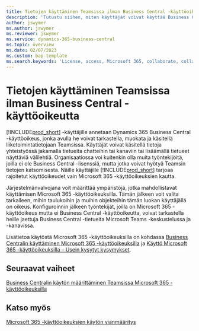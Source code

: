 ```yaml
---
title: Tietojen käyttäminen Teamsissa ilman Business Central -käyttöoikeutta
description: 'Tutustu siihen, miten käyttäjät voivat käyttää Business Central -tietoj Microsoft Teams -keskusteluissa ja -kanavissa, vain Microsoft 365 -käyttöoikeudella, mutta ilman Business Central -käyttöoikeutta.'
author: jswymer
ms.author: jswymer
ms.reviewer: jswymer
ms.service: dynamics-365-business-central
ms.topic: overview
ms.date: 02/07/2023
ms.custom: bap-template
ms.search.keywords: 'License, access, Microsoft 365, collaborate, collaboration, Teams, Microsoft Teams'
---
```


# Tietojen käyttäminen Teamsissa ilman Business Central -käyttöoikeutta

[!INCLUDE[prod_short](includes/prod_short.md)] -käyttäjille annetaan Dynamics 365 Business Central -käyttöoikeus, jonka avulla he voivat tarkastella, muokata ja käsitellä liiketoimintatietojaan Teamsissa. Käyttäjät voivat käsitellä tietoja yhteistyössä jakamalla tietueita chatteihin tai kanaviin tai lisäämällä tietueet näyttäviä välilehtiä. Organisaatiossa voi kuitenkin olla muita työntekijöitä, joilla ei ole Business Central -lisenssiä, mutta jotka voivat hyötyä Teamsin tietojen katsomisesta. Näille käyttäjille [!INCLUDE[prod_short](includes/prod_short.md)] tarjoaa rajoitetut käyttöoikeudet vain Microsoft 365 -käyttöoikeuksien kautta.  

Järjestelmänvalvojana voit määrittää ympäristöjä, jotka mahdollistavat käyttämisen Microsoft 365 -käyttöoikeuksilla. Tämän jälkeen voit valita tarkalleen, mihin taulukoihin ja muihin objekteihin tämän luokan käyttäjällä on oikeus. Konfiguroinnin jälkeen työntekijät, joilla on Microsoft 365 -käyttöoikeus mutta ei Business Central -käyttöoikeutta, voivat tarkastella heille jaettuja Business Central -tietueita Microsoft Teams -keskustelussa ja -kanavissa.

Lisätietoa käytöstä Microsoft 365 -käyttöoikeuksilla on kohdassa [Business Centralin käyttäminen Microsoft 365 -käyttöoikeuksilla](admin-access-with-m365-license.md) ja [Käyttö Microsoft 365 -käyttöoikeuksilla – Usein kysytyt kysymykset](admin-access-with-m365-license-faq.md).

## Seuraavat vaiheet

[Business Centralin käytön määrittäminen Teamsissa Microsoft 365 -käyttöoikeuksilla](admin-access-with-m365-license-setup.md)  

## Katso myös

[Microsoft 365 -käyttöoikeuksien käytön vianmääritys](admin-access-with-m365-license-troubleshooting.md)  
